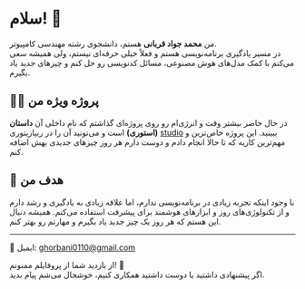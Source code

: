 # سلام! 👋

من **محمد جواد قربانی** هستم، دانشجوی رشته مهندسی کامپیوتر.  
در مسیر یادگیری برنامه‌نویسی هستم و فعلاً خیلی حرفه‌ای نیستم، ولی همیشه سعی می‌کنم با کمک مدل‌های هوش مصنوعی، مسائل کدنویسی رو حل کنم و چیزهای جدید یاد بگیرم.

## 👩‍💻 پروژه ویژه من
در حال حاضر بیشتر وقت و انرژی‌ام رو روی پروژه‌ای گذاشتم که نام داخلی آن **داستان (استوری)** است و می‌تونید آن را در ریپازیتوری [studio](https://github.com/mim-asli/studio) ببینید. این پروژه خاص‌ترین و مهم‌ترین کاریه که تا حالا انجام دادم و دوست دارم هر روز چیزهای جدیدی بهش اضافه کنم.

## 🎯 هدف من
با وجود اینکه تجربه زیادی در برنامه‌نویسی ندارم، اما علاقه زیادی به یادگیری و رشد دارم و از تکنولوژی‌های روز و ابزارهای هوشمند برای پیشرفت استفاده می‌کنم. همیشه دنبال این هستم که هر روز یک چیز جدید یاد بگیرم و مهارتم رو بهتر کنم.

---

📧 ایمیل: ghorbani0110@gmail.com

از بازدید شما از پروفایلم ممنونم! 🌱  
اگر پیشنهادی داشتید یا دوست داشتید همکاری کنیم، خوشحال می‌شم پیام بدید.
